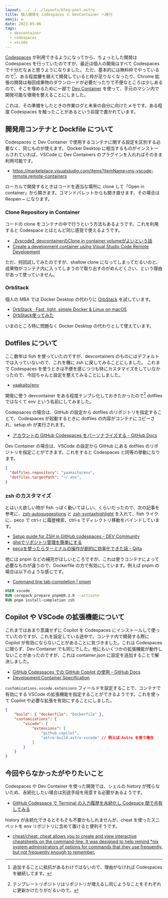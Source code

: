 ```yaml
---
layout: ../../../layouts/blog-post.astro
title: 個人開発を Codespaces と DevContainer へ移行
emoji: ⚙️
date: 2023-05-06
tags:
  - devcontainer
  - codespaces
  - vscode
---
```


[Codespaces](https://github.com/features/codespaces) が利用できるようになってから、ちょっとした開発は Codespaces を行っていたのですが、最近は個人の開発はすべて Codespaces で十分だなぁと思うようになりました。
ただ、基本的には無料枠でやっているので[^1]、ある程度腰を据えて開発していると枠が足りなくなったり、Chrome 拡張の開発は毎回成果物のダウンロードが必要だったりで不便なところは少しあるので、そこを埋めるために一部で [Dev Container](https://code.visualstudio.com/docs/devcontainers/containers) を使って、手元のマシン内で開発可能な環境を整えることにしました。

[^1]: 追加することに抵抗があるわけではないので、理由がなければ Codespaces を継続してます。

これは、その準備をしたときの作業ログと未来の自分に向けたメモです。ある程度 Codespaces を触ったことがあるという前提で書かれています。

## 開発用コンテナと Dockfile について

Codespaces と Dev Container で使用するコンテナに関する設定を区別する必要なく、同じものが使えます。
Docker Desktop に相当するものがインストールされていれば、VSCode に Dev Containers のプラグインを入れればそのまま利用可能です。

- https://marketplace.visualstudio.com/items?itemName=ms-vscode-remote.remote-containers

ローカルで開発するときはコードを適当な場所に clone して「Open in container」から開きます。コマンドパレットからも開き直せます、その場合は Reopen ~ になります。

### Clone Repository in Container

コードの clone をコンテナの中で行うという方法もあるようです。これを利用すると Codespace とほとんど同じ感覚で使えるようです。

- [【vscode】devcontainerのClone in container volumeがよいという話](https://weseek.co.jp/tech/4112/)
- [Create a development container using Visual Studio Code Remote Development](https://code.visualstudio.com/docs/devcontainers/create-dev-container#_add-an-open-in-dev-container-badge)

ただ、何回試してみたのですが、shallow clone になってしまってだるいのと、成果物がコンテナ内に入ってしまうので取り出すのがめんどくさい、という理由があって使っていません。

### OrbStack

個人の MBA では Docker Desktop の代わりに [OrbStack](https://orbstack.dev/) を試しています。

- [OrbStack · Fast, light, simple Docker & Linux on macOS](https://orbstack.dev/)
- [OrbStack使ってみた](https://zenn.dev/daifukuninja/articles/6285b5491a05e5)

いまのところ特に問題なく Docker Desktop の代わりとして使えています。

## Dotfiles について

ここ数年は fish を使っていたのですが、devcontainers のものにはデフォルトでは入っていないので、これを機に zsh に戻してみることにしました。
これまで Codespaces を使うときは不便を感じつつも特にカスタマイズをしていなかったので、今回ちゃんと設定を整えてみることにしました。

- [yaakaito/env](https://github.com/yaakaito/env)

開発に使う devcontainer をある程度テンプレ化しておきたかったので[^2] dotfiles ではなくて env という名前にしてみました。

[^2]: テンプレートリポジトリはリポジトリが増えるし同じようなことをそれぞれに更新かけたりがだるいので。

Codepsaces の場合は、GitHub の設定から dotfiles のリポジトリを指定することで、Codespaces が起動するときに dotfiles の内容がコンテナにコピーされ、setup.sh が実行されます。

- [アカウントの GitHub Codespaces をパーソナライズする - GitHub Docs](https://docs.github.com/ja/codespaces/customizing-your-codespace/personalizing-github-codespaces-for-your-account#turning-on-settings-sync-in-a-codespace)

Dev Container の場合は、VSCode の設定から GitHub にある dotfiles のリポジトリを指定ことができます。これをすると Codespaces と同等の挙動になります。

```json
{
  "dotfiles.repository": "yaakaito/env",
  "dotfiles.targetPath": "~/.env",
}
```

### zsh のカスタマイズ

とはいえ欲しい物が fish っぽく動いてほしい、くらいだったので、次の記事を参考に、[zsh-autosuggestions](https://github.com/zsh-users/zsh-autosuggestions) と [zsh-syntaxhighlight](https://github.com/zsh-users/zsh-syntax-highlighting/) を入れて、fish ライクに、peco で ctrl-r に履歴検索、ctrl-s でディレクトリ移動をバインドしています。

- [Setup guide for ZSH in GitHub codespaces - DEV Community](https://dev.to/krish_agarwal/setup-guide-for-zsh-in-github-codespaces-5152)
- [ghqでリポジトリ管理を簡単にする](https://zenn.dev/oreo2990/articles/13c80cf34a95af)
- [pecoを使ったらターミナルの操作が劇的に効率化できた話 - Qiita](https://qiita.com/keisukee/items/9b815e56a173a281f42f)

他には pnpm などの補完がほしいところですが、これは使うコンテナによって必要なものが違うので、Dockerfile の方で有効にしています。例えば pnpm の場合は以下のような感じです。

- [Command line tab-completion | pnpm](https://pnpm.io/completion)

```dockerfile
USER vscode
RUN corepack prepare pnpm@8.2.0 --activate
RUN pnpm install-completion zsh
```

## Copilot や VSCode の拡張機能について

これまではあまり意識せずに Copilot を Codespaces にインストールして使っていたのですが、これを設定している途中で、コンテナ内で開発する際に Copilot が有効にならないことがあることに気づきました。これは Codespaces に限らず、Dev Container でも同じでした。他にもいくつかの拡張機能が動作しないことがあったのですが、これは container.json に設定を追加することで解決しました。

- [GitHub Codespaces での GitHub Copilot の使用 - GitHub Docs](https://docs.github.com/ja/codespaces/codespaces-reference/using-github-copilot-in-github-codespaces)
- [Development Container Specification](https://containers.dev/implementors/spec/#implementation-specific-steps)

`customizations.vscode.extensions` フィールドを設定することで、コンテナで有効にする VSCode の拡張機能を指定することができるようです。これを使って Copilot や必要な拡張を有効にすることにしました。

```json
{
    "build": { "dockerfile": "Dockerfile" },
    "customizations": {
        "vscode": {
            "extensions": [
                "github.copilot",
                "astro-build.astro-vscode" // 例えば Astro を使う場合
            ]
        }
    }
}
```

## 今回やらなかったがやりたいこと

Codespaces や Dev Container を使った開発では、シェルの history が残らないため、永続化したい場合は別途手段を用意する必要があるようです。

- [GitHub Codespace で Terminal の入力履歴を永続化し Codepace 間で共有してみる](https://zenn.dev/hankei6km/articles/persist-command-history-in-github-codesapces)

history が永続化できるとそもそも不要かもしれませんが、cheat を使ったスニペットを env リポジトリに含めて置けると便利そうです。

- [cheat/cheat: cheat allows you to create and view interactive cheatsheets on the command-line. It was designed to help remind \*nix system administrators of options for commands that they use frequently, but not frequently enough to remember.](https://github.com/cheat/cheat)
